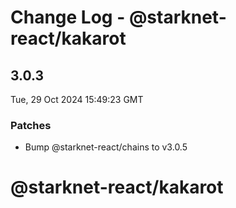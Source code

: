 # Change Log - @starknet-react/kakarot

<!-- This log was last generated on Tue, 29 Oct 2024 15:49:23 GMT and should not be manually modified. -->

<!-- Start content -->

## 3.0.3

Tue, 29 Oct 2024 15:49:23 GMT

### Patches

- Bump @starknet-react/chains to v3.0.5

# @starknet-react/kakarot

